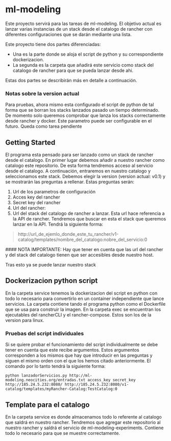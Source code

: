 # ml-modeling

Este proyecto servirá para las tareas de ml-modeling. El objetivo actual es lanzar varias instancias de un stack desde el catalogo de rancher con diferentes configuraciones que se darán mediante una lista.

Este proyecto tiene dos partes diferenciadas:
* Una es la parte donde se aloja el script de python y su correspondiente dockerizacion.
* La segunda es la carpeta que añadirá este servicio como stack del catalogo de rancher para que se pueda lanzar desde ahi.

Estas dos partes se describirán más en detalle a continuación.

### Notas sobre la version actual

Para pruebas, ahora mismo esta configurado el script de python de tal forma que se borran los stacks lanzados pasado un tiempo determinado. De momento solo queremos comprobar que lanza los stacks correctamente desde rancher y docker.
Este parametro puede ser configurable en el futuro. Queda como tarea pendiente

## Getting Started

El programa esta pensado para ser lanzado como un stack de rancher desde el catalogo.
En primer lugar debemos añadir a nuestro rancher como catalogo este repositorio. De esta forma tendremos acceso al servicio desde el catalogo.
A continuación, entraremos en nuestro catalogo y seleccionamos este stack. Debemos elegir la version (version actual: v0.1) y se mostrarán las preguntas a rellenar. Estas preguntas serán:

1. Url de los parametros de configuración
2. Acces key del rancher
3. Secret key del rancher
4. Url del rancher:
5. Url del stack del catalogo de rancher a lanzar. Esta url hace referencia a la API de rancher. Tendremos que buscar en esta el stack que queremos lanzar en la API. Tendrá la siguiente forma:
> http://url_de_ejemlo_donde_este_tu_rancher/v1-catalog/templates/nombre_del_catalogo:nobre_del_servicio:0

#### NOTA IMPORTANTE: Hay que tener en cuenta que las url del rancher y del stack del catalogo tienen que ser accesibles desde nuestro host.

Tras esto ya se puede lanzar nuestro stack

## Dockerizacion python script

En la carpeta service tenemos la dockerizacion del script en python con todo lo necesario para convertirlo en un container independiente que lance servicios. La carpeta contiene tando el programa python como el Dockerfile que se usa para construir la imagen. En la carpeta exec se encuentran los ejecutables del rancherCLI y el rancher-compose. Estos son los de la version para linux.

### Pruebas del script individuales

Si se quiere probar el funcionamiento del script individualmente se debe tener en cuenta que este recibe argumentos. Estos argumentos corresponden a los mismos que hay que introducir en las preguntas y siguen el mismo orden con el que los hemos citado anteriormente.
El comando por lo tanto tendrá la siguiente forma:

```
python lanzadorServicios.py http://ml-modeling.neocities.org/entradas.txt access_key secret_key http://185.24.5.232:8080/ http://185.24.5.232:8080/v1-catalog/templates/myRancher-Catalog:TestCatalog:0
```

## Template para el catalogo

En la carpeta service es donde almacenamos todo lo referente al catalogo que saldrá en nuestro rancher. Tendremos que agregar este repositorio al nuestro rancher y saldrá el servicio de ml-modeling-experiments. Contiene todo lo necesario para que se muestre correctamente.
